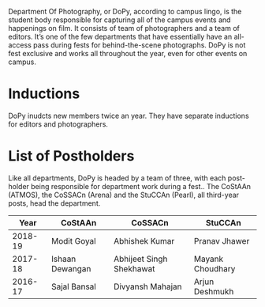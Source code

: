 <!-- TITLE: Department of Photography -->
<!-- SUBTITLE: Department of Photography, or DoPy,  is responsible for capturing all the events happening on campus,including proshows during fests. -->


Department Of Photography, or DoPy, according to campus lingo, is the student body responsible for capturing all of the campus events and happenings on film. It consists of  team of photographers and a team of editors. It’s one of the few departments that have essentially have an all-access pass during fests for behind-the-scene photographs. DoPy is not fest exclusive and works all throughout the year, even for other events on campus.
# Inductions
DoPy inudcts new members twice an year. They have separate inductions for editors and photographers.  
# List of Postholders
Like all departments, DoPy is headed by a team of three, with each post-holder being responsible for department work during a fest.. The CoStAAn (ATMOS), the CoSSACn (Arena) and the StuCCAn (Pearl), all third-year posts, head the department.

<center>

| Year | CoStAAn | CoSSACn | StuCCAn |
|--|--|--|--|
| 2018-19 | Modit Goyal | Abhishek Kumar | Pranav Jhawer |
| 2017-18 | Ishaan Dewangan | Abhijeet Singh Shekhawat | Mayank Choudhary |
| 2016-17 | Sajal Bansal | Divyansh Mahajan | Arjun Deshmukh |

</center>